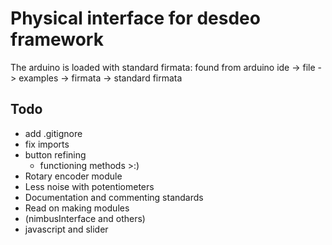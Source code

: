 # Physical interface for desdeo framework

The arduino is loaded with standard firmata: found from arduino ide -> file -> examples -> firmata -> standard firmata

## Todo
* add .gitignore
* fix imports
* button refining
    * functioning methods >:)
* Rotary encoder module
* Less noise with potentiometers
* Documentation and commenting standards
* Read on making modules
* (nimbusInterface and others)
* javascript and slider
